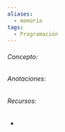 ```yaml
---
aliases:
  - memoria
tags:
  - Programación
---
```

###### Concepto:



###### Anotaciones:

> 

######  Recursos:

- []()